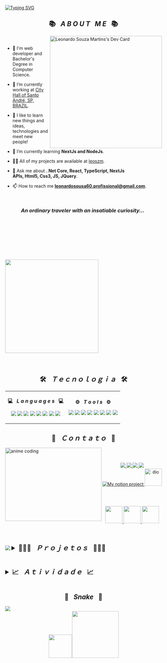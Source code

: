 <!--[![Typing SVG](https://readme-typing-svg.herokuapp.com/?font=Dancing+Script&color=FFFFFF&size=35&center=true&vCenter=true&width=1000&lines=Hello,+My+Name+is+Leonardo+Souza+Martins;I'm+24+Years+Old+and+i+currently+live+in+Brazil;I'm+From+Santo+André,+SP+-+Brazil;I+Work+in+Web+Development+with+.Net,React,Typescript,MySql+and+Oracle;I'm+Bachelor's+Degree+in+Computer+Science;Welcome+And+Enjoy!+:%29)](https://git.io/typing-svg)-->
<div>
 
[![Typing SVG](https://readme-typing-svg.herokuapp.com/?font=Dancing+Script&color=FFFFFF&size=35&center=true&vCenter=true&width=1000&lines=Hello,+My+Name+is+Leonardo+Souza+Martins;I'm+24+Years+Old+and+I+currently+live+in+Brazil;I'm+from+Santo+André,+SP+-+Brazil;I+work+in+Web+Development+with+.NET,+React,+TypeScript,+MySQL,+and+Oracle;I+have+a+Bachelor's+Degree+in+Computer+Science;Welcome+and+Enjoy!+:%29)](https://git.io/typing-svg)

</div>
<div>
 <h2 align="center">📚&ensp; <i>A B O U T &nbsp; M E</i> &ensp;📚</h2>

 <a href="https://app.daily.dev/Leoszm"><img align="right" src="https://api.daily.dev/devcards/e90a0c681151496590a67f7c8a244de1.png?r=7ep" width="360" alt="Leonardo Souza Martins's Dev Card"/></a>
 <br>
- 🤵 I'm web developer and Bachelor's Degree in Computer Science.

- 🔭 I’m currently working at [City Hall of Santo André, SP, BRAZIL](https://web.santoandre.sp.gov.br).

- 🤖 I like to learn new things and ideas, technologies and meet new people!

- 🌱 I’m currently learning **NextJs and NodeJs**.

- 👨‍💻 All of my projects are available at [leoszm](https://github.com/leoszm?tab=repositories).

- 💬 Ask me about **. Net Core, React, TypeScript, NextJs<br>APIs, Html5, Css3, JS, JQuery**.

- 📫 How to reach me **leonardosousa60.profissional@gmail.com**.
 <br>
 <h3>&nbsp;&nbsp;&nbsp;&nbsp;&nbsp;&nbsp;&nbsp;&nbsp;&nbsp;&nbsp;&nbsp;&ensp;<i>An ordinary traveler with an insatiable curiosity...</i>&ensp;</h3>

</div>
<br>
<br>
<br>
<h2></h2>
<h2 align="center" style="display: inline-block">
 <p align="center">
  <img width="300" src="https://profile-counter.glitch.me/leoszm/count.svg" />
 </p>
</h2>
<h2 align="center">🛠️&ensp; <i>Ｔｅｃｎｏｌｏｇｉａ</i> &ensp;🛠️</h2>
<div>
  <table>
    <th>
      <p align="center">
        <p align="center">💻&ensp; <i>L a n g u a g e s</i> &ensp;💻</p>
          <img src="https://img.shields.io/badge/react-%2320232a.svg?style=for-the-badge&logo=react&logoColor=%2361DAFB" />
          <img src="https://img.shields.io/badge/TypeScript-007ACC?style=for-the-badge&logo=typescript&logoColor=white">
          <img src="https://img.shields.io/badge/.NET-5C2D91?style=for-the-badge&logo=.net&logoColor=white" />
          <img src="https://img.shields.io/badge/Next-black?style=for-the-badge&logo=next.js&logoColor=white" />
          <img src="https://img.shields.io/badge/node.js-6DA55F?style=for-the-badge&logo=node.js&logoColor=white" />
          <img src="https://img.shields.io/badge/javascript-%23323330.svg?style=for-the-badge&logo=javascript&logoColor=%23F7DF1E" />
          <img src="https://img.shields.io/badge/MySQL-00000F?style=for-the-badge&logo=mysql&logoColor=white" />
          <img src="https://img.shields.io/badge/Oracle-F80000?style=for-the-badge&logo=oracle&logoColor=white" />
      </p>
    </th>
    <th>
      <p align="center">
      <p align="center">⚙️&ensp; <i>T o o l s</i> &ensp;⚙️</p>
        <img src="https://img.shields.io/badge/Visual_Studio-5C2D91?style=for-the-badge&logo=visual%20studio&logoColor=white" />
        <img src="https://img.shields.io/badge/Visual_Studio_Code-0078D4?style=for-the-badge&logo=visual%20studio%20code&logoColor=white" />
        <img src="https://img.shields.io/badge/Bootstrap-563D7C?style=for-the-badge&logo=bootstrap&logoColor=white" />
        <img src="https://img.shields.io/badge/Postman-FF6C37?style=for-the-badge&logo=postman&logoColor=white"/>
        <img src="https://img.shields.io/badge/-Swagger-%23Clojure?style=for-the-badge&logo=swagger&logoColor=white" />
        <img src="https://img.shields.io/badge/GIT-E44C30?style=for-the-badge&logo=git&logoColor=white" />
        <img src="https://img.shields.io/badge/GitHub-100000?style=for-the-badge&logo=github&logoColor=white" />
        <img src="https://img.shields.io/badge/GitLab-330F63?style=for-the-badge&logo=gitlab&logoColor=white" />
      </p>    
    </th>
  </table>
  <div>
   <h2></h2>
   <h2 align="center">🙋‍&ensp; <i>Ｃｏｎｔａｔｏ</i> &ensp;🙋‍</h2>
   <a>&nbsp;</a>
   <img align="left" width="310px" height="235px" src="./images/gifs/who-are-you.gif" alt="anime coding" />
    <div>
     <p align="center">
     <br>
     <a href="https://www.instagram.com/lleo_smz/" target="_blank">
      <img src="https://img.shields.io/badge/-Instagram-%23E4405F?style=for-the-badge&logo=instagram&logoColor=white">
     </a>
     <a href="https://www.linkedin.com/in/leoszm/" target="_blank">
      <img src="https://img.shields.io/badge/-LinkedIn-%230077B5?style=for-the-badge&logo=linkedin&logoColor=white" >
     </a>
     <a href="https://stackoverflow.com/users/20460025/leoszm">
      <img src="https://img.shields.io/badge/Stack%20Overflow-F58025?style=for-the-badge&logo=Stack%20Overflow&logoColor=white">
     </a>
     <a href="https://dev.to/leoszm" target="_blank">
      <img src="https://img.shields.io/badge/dev.to-0A0A0A?style=for-the-badge&logo=dev.to&logoColor=white" />
     </a>
     <a href="https://www.notion.so/049933406b6640188a8ddeaea910adcf" target="_blank">
      <img src="https://img.shields.io/badge/Notion-%23000000.svg?style=for-the-badge&logo=notion&logoColor=white" alt="My notion project" />
     </a>
     <a href="https://web.dio.me/users/leonardosousa60?tab=settings" target="_blank">
      <img src="./images/buttons/Captura de tela 2023-04-06 132024.png" alt="dio" target="_blank" width="55px"/>
     </a>
   </p>
   <br>
   <br>
   <p align="center">
    <a href="https://github.com/leoszm" target="_blank">
     <img height="55" width="55" src="./images/buttons/githublogo.png" alt=""/>
    </a>
    <a href="mailto:leonardosousa60.profissional@gmail.com" target="_blank">
     <img height="55" width="55" src="./images/buttons/gmailogo.png" alt=""/>
    </a>
    <a href="https://discordapp.com/users/702567755618189404" target="_blank">
     <img height="55" width="55" src="./images/buttons/discordlogo.png" alt=""/>
    </a>
   </p>
  </div>
 </div>
 <br>
 <img src="./images/gifs/borderseperator.gif">
<h2 align="center" style="display: inline-block">
<details close>
<summary>👨🏻‍💻&ensp; <i>Ｐｒｏｊｅｔｏｓ</i> &ensp;👨🏻‍💻</summary>
</br>
<img align="right" src="./images/gifs/cyberpunk.gif" height="505px" width="395px" alt="projects image">
<table height="495px" width="505px">
  <tr>
  <th>
  Professional Projects
  </th>
  </tr>
     <tr>
    <td>
    <a href="https://github.com/leoszm/Digital-Watch-Js" target="_blank">
      <img align="center" src="https://github-readme-stats.vercel.app/api/pin/?username=leoszm&repo=Digital-Watch-Js&theme=tokyonight&hide_border=true" />
    </a>
    </td>
  </tr>
     <tr>
    <td>
    <a href="https://github.com/leoszm/Consumo-API-NASA" target="_blank">
      <img align="center" src="https://github-readme-stats.vercel.app/api/pin/?username=leoszm&repo=Consumo-API-NASA&theme=tokyonight&hide_border=true" />
    </a>
    </td>
 </tr>
  <tr>
  <th>
  Learning projects
  </th>
  </tr>
  <tr>
    <td>
    <a href="https://github.com/leoszm/leoszm/" target="_blank">
      <img align="center" src="https://github-readme-stats.vercel.app/api/pin/?username=leoszm&repo=leoszm&theme=tokyonight&hide_border=true" />
    </a>
    </td>
  </tr>
 <tr>
    <td>
    <a href="https://github.com/leoszm/Conhecimento-em-Ferramentas" target="_blank">
      <img align="center" src="https://github-readme-stats.vercel.app/api/pin/?username=leoszm&repo=Conhecimento-em-Ferramentas&theme=tokyonight&hide_border=true" />
    </a>
    </td>
  </tr>
  <tr>
    <td>
    <a href="https://github.com/leoszm/Aprendizado-Csharp" target="_blank">
      <img align="center" src="https://github-readme-stats.vercel.app/api/pin/?username=leoszm&repo=Aprendizado-Csharp&theme=tokyonight&hide_border=true" />
    </a>
    </td>
  </tr>
   <tr>
    <td>
    <a href="https://github.com/leoszm/Ensino-aspnet" target="_blank">
      <img align="center" src="https://github-readme-stats.vercel.app/api/pin/?username=leoszm&repo=Ensino-aspnet&theme=tokyonight&hide_border=true" />
    </a>
    </td>
  </tr>
</table>
</details>
</h2>
<h2 align="center" style="display: inline-block"> <!-- <img src="./images/gifs/borderseperator.gif"> -->
<details close>
<summary>📈&ensp; <i>Ａｔｉｖｉｄａｄｅ</i> &ensp;📈</summary>
<br>
 <p align="center">
 <img src="https://streak-stats.demolab.com?user=leoszm&theme=dark&hide_border=true&border_radius=4.8&background=000000&stroke=0079fa&ring=270786&fire=0EAFDD&currStreakNum=2FD8E7&sideNums=2FD8E7&currStreakLabel=0079fa&sideLabels=2FD8E7&dates=0079fa" />
</p>
 <img width="49%" height="195px" src="https://github-readme-stats.vercel.app/api?username=leoszm&title_color=0079fa&text_color=2FD8E7&iconcolor=2FD8E7&bg_color=000000&show_icons=true&hide_border=true&count_private=true&border_radius=0" /> 
<img width="41%" height="195px" src="https://github-readme-stats.vercel.app/api/top-langs/?username=leoszm&layout=compact&hide_border=true&title_color=2049DD&text_color=2FD8E7&bg_color=000000" />
 <img src="https://github-profile-trophy.vercel.app/?username=leoszm&theme=algolia&no-frame=true&no-bg=true&row=1&column=7" width="100%" alt="Trophy" align="middle"  />

<div align="center">
 <img align="center" width="100%" src="https://github-readme-activity-graph.cyclic.app/graph?username=leoszm&custom_title=leoszm's%20GitHub%20Activity%20Graph&bg_color=000000&color=0079fa&line=2100fa&point=D626E7&area=true&hide_border=true">
 <br>
<p align="center">
<img width="100%" src="./images/gifs/loficity.gif" alt="Lofi Nightlife city scene" />
</p>
</div>
</details>
<!--<img src="./images/gifs/borderseperator.gif">-->
<h2 align="center">🐍&ensp; <i>Snake</i> &ensp;🐍</summary></h2> 

<!--![snake gif](https://github.com/leoszm/leoszm/blob/output/github-contribution-grid-snake.svg)-->

<img src="./images/gifs/borderseperator.gif">
<div align="center">
  <img src="https://i.kym-cdn.com/photos/images/original/002/429/796/96c.gif" width="75" /><img src="./images/buttons/license_mit_image.svg" width="150" /> <!--<img src="./images/girl_dancing_subaru.gif" width="75" /> -->
</div>
